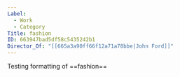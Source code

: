 ```yaml
---
Label:
  - Work
  - Category
Title: fashion
ID: 663947bad5df58c5435242b1
Director_Of: "[[665a3a90ff66f12a71a78bbe|John Ford]]"
---
```

Testing formatting of ==fashion== 
